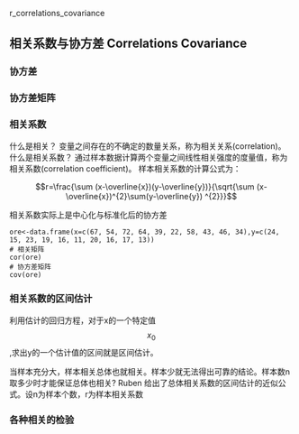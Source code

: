 r_correlations_covariance

## 相关系数与协方差  Correlations Covariance


### 协方差


### 协方差矩阵


### 相关系数
什么是相关？
变量之间存在的不确定的数量关系，称为相关关系(correlation)。
什么是相关系数？
通过样本数据计算两个变量之间线性相关强度的度量值，称为相关系数(correlation coefficient)。
样本相关系数的计算公式为：

$$r=\frac{\sum (x-\overline{x})(y-\overline{y})}{\sqrt{\sum (x-\overline{x})^{2}\sum(y-\overline{y}) ^{2}}}$$

相关系数实际上是中心化与标准化后的协方差
```
ore<-data.frame(x=c(67, 54, 72, 64, 39, 22, 58, 43, 46, 34),y=c(24, 15, 23, 19, 16, 11, 20, 16, 17, 13))
# 相关矩阵
cor(ore)
# 协方差矩阵
cov(ore)
```

### 相关系数的区间估计
利用估计的回归方程，对于x的一个特定值$$x_{0}$$,求出y的一个估计值的区间就是区间估计。

当样本充分大，样本相关总体也就相关。样本少就无法得出可靠的结论。样本数n取多少时才能保证总体也相关?
Ruben 给出了总体相关系数的区间估计的近似公式。设n为样本个数，r为样本相关系数

### 各种相关的检验
